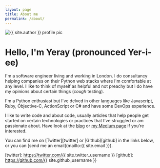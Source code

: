 ```yaml
---
layout: page
title: About me
permalink: /about/
---
```


<img src="{{ site.url }}/assets/yeray.jpg" alt="{{ site.author }} profile pic" class="profile-pic" />

# Hello, I'm Yeray (pronounced Yer-i-ee)

I'm a software engineer living and working in London. I do consultancy helping companies on their Python web stacks where I'm comfortable at any level. I like to think of myself as helpful and not preachy but I do have my opinions about certain things (*cough* testing).

I'm a Python enthusiast but I've delved in other languages like Javascript, Ruby, Objective-C, ActionScript or C# and have some DevOps experience.

I like to write code and about code, usually articles that help people get started on certain technologies or practices that I've struggled or am passionate about. Have look at the [blog](/) or [my Medium page](https://medium.com/@yeraydiazdiaz/) if you're interested.

You can find me on [Twitter][twitter] or [Github][github] in the links below, or you can [send me an email](mailto:{{ site.email }}).


[twitter]: https://twitter.com/{{ site.twitter_username }}
[github]: https://github.com/{{ site.github_username }}